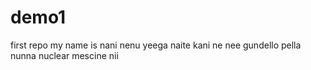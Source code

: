 # demo1
first repo
my name is nani nenu yeega naite kani ne 
nee gundello pella nunna nuclear mescine nii
